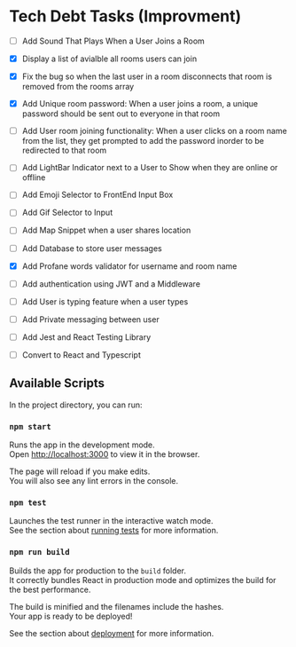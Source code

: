 # Tech Debt Tasks (Improvment)

- [ ] Add Sound That Plays When a User Joins a Room
- [X] Display a list of avialble all rooms users can join 
- [X] Fix the bug so when the last user in a room disconnects that room is removed from the rooms array 
- [X] Add Unique room password: When a user joins a room, a unique password should be sent out to everyone in that room 
- [ ] Add User room joining functionality: When a user clicks on a room name from the list, they get prompted to add the password inorder to be redirected to that room 
- [ ] Add LightBar Indicator next to a User to Show when they are online or offline 
- [ ] Add Emoji Selector to FrontEnd Input Box
- [ ] Add Gif Selector to Input 
- [ ] Add Map Snippet when a user shares location
- [ ] Add Database to store user messages 
- [X] Add Profane words validator for username and room name
- [ ] Add  authentication using JWT and a Middleware
- [ ] Add User is typing feature when a user types 
- [ ] Add Private messaging between user 
- [ ] Add Jest and React Testing Library
- [ ] Convert to React and Typescript 



## Available Scripts

In the project directory, you can run:

### `npm start`

Runs the app in the development mode.\
Open [http://localhost:3000](http://localhost:3000) to view it in the browser.

The page will reload if you make edits.\
You will also see any lint errors in the console.

### `npm test`

Launches the test runner in the interactive watch mode.\
See the section about [running tests](https://facebook.github.io/create-react-app/docs/running-tests) for more information.

### `npm run build`

Builds the app for production to the `build` folder.\
It correctly bundles React in production mode and optimizes the build for the best performance.

The build is minified and the filenames include the hashes.\
Your app is ready to be deployed!

See the section about [deployment](https://facebook.github.io/create-react-app/docs/deployment) for more information.
